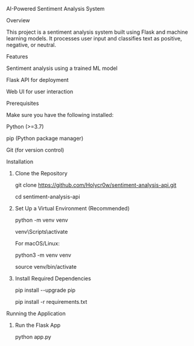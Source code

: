 AI-Powered Sentiment Analysis System

Overview

This project is a sentiment analysis system built using Flask and machine learning models. It processes user input and classifies text as positive, negative, or neutral.

Features

Sentiment analysis using a trained ML model

Flask API for deployment

Web UI for user interaction

Prerequisites

Make sure you have the following installed:

Python (>=3.7)

pip (Python package manager)

Git (for version control)

Installation

1. Clone the Repository
   
   git clone https://github.com/Holycr0w/sentiment-analysis-api.git
   
   cd sentiment-analysis-api

3. Set Up a Virtual Environment (Recommended)
   
   python -m venv venv
   
   venv\Scripts\activate

   For macOS/Linux:
   
   python3 -m venv venv
   
   source venv/bin/activate

5. Install Required Dependencies
   
   pip install --upgrade pip
   
   pip install -r requirements.txt


Running the Application

1. Run the Flask App
   
   python app.py
   
